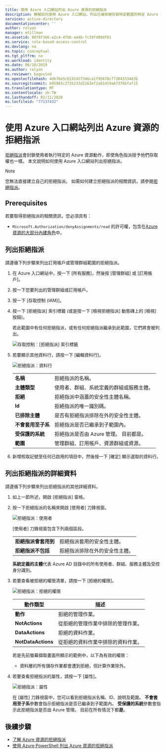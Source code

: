 ```yaml
---
title: 使用 Azure 入口網站列出 Azure 資源的拒絕指派
description: 瞭解如何使用 Azure 入口網站，列出已被拒絕存取特定範圍的特定 Azure 資源動作的使用者、群組、服務主體和受控識別。
services: active-directory
documentationcenter: ''
author: rolyon
manager: mtillman
ms.assetid: 8078f366-a2c4-4fbb-a44b-fc39fd89df81
ms.service: role-based-access-control
ms.devlang: na
ms.topic: conceptual
ms.tgt_pltfrm: na
ms.workload: identity
ms.date: 06/10/2019
ms.author: rolyon
ms.reviewer: bagovind
ms.openlocfilehash: 4db76e5c6191457346ca1f95678cf73843334d3b
ms.sourcegitcommit: b95983c3735233d2163ef2a81d19a67376bfaf15
ms.translationtype: MT
ms.contentlocale: zh-TW
ms.lasthandoff: 02/11/2020
ms.locfileid: "77137432"
---
```

# <a name="list-deny-assignments-for-azure-resources-using-the-azure-portal"></a>使用 Azure 入口網站列出 Azure 資源的拒絕指派

[拒絕指派](deny-assignments.md)會封鎖使用者執行特定的 Azure 資源動作，即使角色指派授予他們存取權也一樣。 本文說明如何使用 Azure 入口網站列出拒絕指派。

> [!NOTE]
> 您無法直接建立自己的拒絕指派。 如需如何建立拒絕指派的相關資訊，請參閱[拒絕指派](deny-assignments.md)。

## <a name="prerequisites"></a>Prerequisites

若要取得拒絕指派的相關資訊，您必須具有：

- `Microsoft.Authorization/denyAssignments/read` 的許可權，包含在[Azure 資源的大部分內建角色](built-in-roles.md)中。

## <a name="list-deny-assignments"></a>列出拒絕指派

請遵循下列步驟來列出訂用帳戶或管理群組範圍的拒絕指派。

1. 在 Azure 入口網站中，按一下 [所有服務]，然後按 [管理群組] 或 [訂用帳戶]。

1. 按一下您要列出的管理群組或訂用帳戶。

1. 按一下 [存取控制 (IAM)]。

1. 按一下 [拒絕指派] 索引標籤 (或是按一下 [檢視拒絕指派] 動態磚上的 [檢視] 按鈕)。

    若此範圍中有任何拒絕指派，或有任何拒絕指派繼承到此範圍，它們將會被列出。

    ![存取控制︰[拒絕指派] 索引標籤](./media/deny-assignments-portal/access-control-deny-assignments.png)

1. 若要顯示其他資料行，請按一下 [編輯資料行]。

    ![拒絕指派：資料行](./media/deny-assignments-portal/deny-assignments-columns.png)

    |  |  |
    | --- | --- |
    | **名稱** | 拒絕指派的名稱。 |
    | **主體類型** | 使用者、群組、系統定義的群組或服務主體。 |
    | **拒絕**  | 拒絕指派中涵蓋的安全性主體名稱。 |
    | **Id** | 拒絕指派的唯一識別碼。 |
    | **已排除主體** | 是否有拒絕指派排除在外的安全性主體。 |
    | **不會套用至子系** | 拒絕指派是否已繼承到子範圍內。 |
    | **受保護的系統** | 拒絕指派是否由 Azure 管理。 目前都是。 |
    | **範圍** | 管理群組、訂用帳戶、資源群組或資源。 |

1. 新增核取記號至任何已啟用的項目中，然後按一下 [確定] 顯示選取的資料行。

## <a name="list-details-about-a-deny-assignment"></a>列出拒絕指派的詳細資料

請遵循下列步驟來列出拒絕指派的其他詳細資料。

1. 如上一節所述，開啟 [拒絕指派] 窗格。

1. 按一下拒絕指派的名稱來開啟 [使用者] 刀鋒視窗。

    ![拒絕指派：使用者](./media/deny-assignments-portal/deny-assignment-users.png)

    [使用者] 刀鋒視窗包含下列兩個區段。

    |  |  |
    | --- | --- |
    | **拒絕指派會套用到**  | 拒絕指派套用的安全性主體。 |
    | **拒絕指派不包括** | 拒絕指派排除在外的安全性主體。 |

    **系統定義的主體**代表 Azure AD 目錄中的所有使用者、群組、服務主體及受控身分識別。

1. 若要查看被拒絕的權限清單，請按一下 [拒絕的權限]。

    ![拒絕指派：拒絕的權限](./media/deny-assignments-portal/deny-assignment-denied-permissions.png)

    | 動作類型 | 描述 |
    | --- | --- |
    | **動作**  | 拒絕的管理作業。 |
    | **NotActions** | 從拒絕的管理作業中排除的管理作業。 |
    | **DataActions**  | 拒絕的資料作業。 |
    | **NotDataActions** | 從拒絕的資料作業中排除的資料作業。 |

    若是先前螢幕擷取畫面所顯示的範例中，以下為有效的權限：

    - 資料層的所有儲存作業都會遭到拒絕，但計算作業除外。

1. 若要查看拒絕指派的屬性，請按一下 [屬性]。

    ![拒絕指派：屬性](./media/deny-assignments-portal/deny-assignment-properties.png)

    在 [屬性] 刀鋒視窗中，您可以看到拒絕指派名稱、ID、說明及範圍。 **不會套用至子系**參數會指示拒絕指派是否已繼承到子範圍內。 **受保護的系統**參數會指示此拒絕指派是否由 Azure 管理。 目前在所有情況下都**是**。

## <a name="next-steps"></a>後續步驟

* [了解 Azure 資源的拒絕指派](deny-assignments.md)
* [使用 Azure PowerShell 列出 Azure 資源的拒絕指派](deny-assignments-powershell.md)
